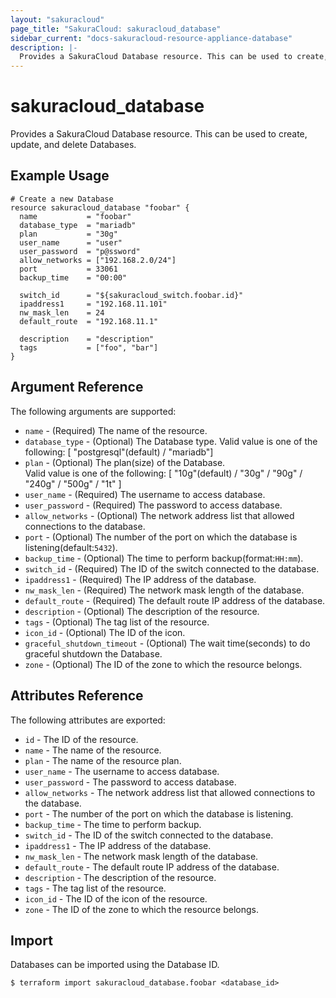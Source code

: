 ```yaml
---
layout: "sakuracloud"
page_title: "SakuraCloud: sakuracloud_database"
sidebar_current: "docs-sakuracloud-resource-appliance-database"
description: |-
  Provides a SakuraCloud Database resource. This can be used to create, update, and delete Databases.
---
```


# sakuracloud\_database

Provides a SakuraCloud Database resource. This can be used to create, update, and delete Databases.

## Example Usage

```hcl
# Create a new Database
resource sakuracloud_database "foobar" {
  name           = "foobar"
  database_type  = "mariadb"
  plan           = "30g"
  user_name      = "user"
  user_password  = "p@ssword"
  allow_networks = ["192.168.2.0/24"]
  port           = 33061
  backup_time    = "00:00"

  switch_id      = "${sakuracloud_switch.foobar.id}"
  ipaddress1     = "192.168.11.101"
  nw_mask_len    = 24
  default_route  = "192.168.11.1"
  
  description    = "description"
  tags           = ["foo", "bar"]
}
```

## Argument Reference

The following arguments are supported:

* `name` - (Required) The name of the resource.
* `database_type` - (Optional) The Database type.
Valid value is one of the following: [ "postgresql"(default) / "mariadb"]
* `plan` - (Optional) The plan(size) of the Database.   
Valid value is one of the following: [ "10g"(default) / "30g" / "90g" / "240g" / "500g" / "1t" ]
* `user_name` - (Required) The username to access database.
* `user_password` - (Required) The password to access database.
* `allow_networks` - (Optional) The network address list that allowed connections to the database.
* `port` - (Optional) The number of the port on which the database is listening(default:`5432`).
* `backup_time` - (Optional) The time to perform backup(format:`HH:mm`).
* `switch_id` - (Required) The ID of the switch connected to the database.
* `ipaddress1` - (Required) The IP address of the database.
* `nw_mask_len` - (Required) The network mask length of the database.
* `default_route` - (Required) The default route IP address of the database.
* `description` - (Optional) The description of the resource.
* `tags` - (Optional) The tag list of the resource.
* `icon_id` - (Optional) The ID of the icon.
* `graceful_shutdown_timeout` - (Optional) The wait time(seconds) to do graceful shutdown the Database.
* `zone` - (Optional) The ID of the zone to which the resource belongs.

## Attributes Reference

The following attributes are exported:

* `id` - The ID of the resource.
* `name` - The name of the resource.
* `plan` - The name of the resource plan.
* `user_name` - The username to access database.
* `user_password` - The password to access database.
* `allow_networks` - The network address list that allowed connections to the database.
* `port` - The number of the port on which the database is listening.
* `backup_time` - The time to perform backup.
* `switch_id` - The ID of the switch connected to the database.
* `ipaddress1` - The IP address of the database.
* `nw_mask_len` - The network mask length of the database.
* `default_route` - The default route IP address of the database.
* `description` - The description of the resource.
* `tags` - The tag list of the resource.
* `icon_id` - The ID of the icon of the resource.
* `zone` - The ID of the zone to which the resource belongs.

## Import

Databases can be imported using the Database ID.

```
$ terraform import sakuracloud_database.foobar <database_id>
```
